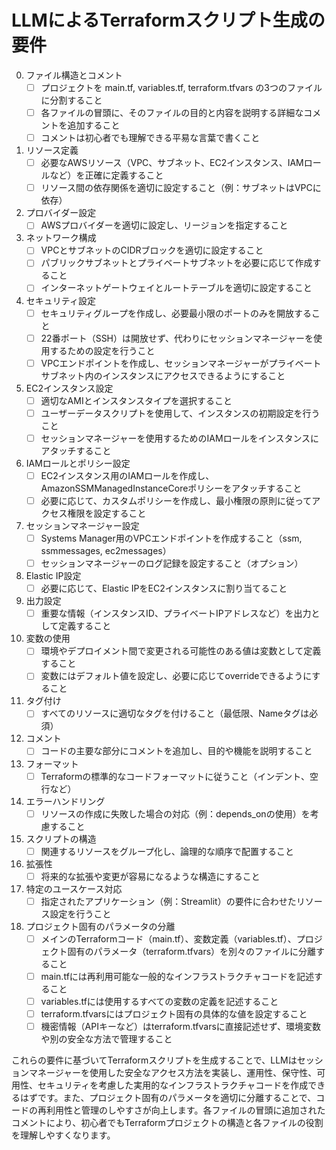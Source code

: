 # LLMによるTerraformスクリプト生成の要件

0. ファイル構造とコメント
   - [ ] プロジェクトを main.tf, variables.tf, terraform.tfvars の3つのファイルに分割すること
   - [ ] 各ファイルの冒頭に、そのファイルの目的と内容を説明する詳細なコメントを追加すること
   - [ ] コメントは初心者でも理解できる平易な言葉で書くこと

1. リソース定義
   - [ ] 必要なAWSリソース（VPC、サブネット、EC2インスタンス、IAMロールなど）を正確に定義すること
   - [ ] リソース間の依存関係を適切に設定すること（例：サブネットはVPCに依存）

2. プロバイダー設定
   - [ ] AWSプロバイダーを適切に設定し、リージョンを指定すること

3. ネットワーク構成
   - [ ] VPCとサブネットのCIDRブロックを適切に設定すること
   - [ ] パブリックサブネットとプライベートサブネットを必要に応じて作成すること
   - [ ] インターネットゲートウェイとルートテーブルを適切に設定すること

4. セキュリティ設定
   - [ ] セキュリティグループを作成し、必要最小限のポートのみを開放すること
   - [ ] 22番ポート（SSH）は開放せず、代わりにセッションマネージャーを使用するための設定を行うこと
   - [ ] VPCエンドポイントを作成し、セッションマネージャーがプライベートサブネット内のインスタンスにアクセスできるようにすること

5. EC2インスタンス設定
   - [ ] 適切なAMIとインスタンスタイプを選択すること
   - [ ] ユーザーデータスクリプトを使用して、インスタンスの初期設定を行うこと
   - [ ] セッションマネージャーを使用するためのIAMロールをインスタンスにアタッチすること

6. IAMロールとポリシー設定
   - [ ] EC2インスタンス用のIAMロールを作成し、AmazonSSMManagedInstanceCoreポリシーをアタッチすること
   - [ ] 必要に応じて、カスタムポリシーを作成し、最小権限の原則に従ってアクセス権限を設定すること

7. セッションマネージャー設定
   - [ ] Systems Manager用のVPCエンドポイントを作成すること（ssm, ssmmessages, ec2messages）
   - [ ] セッションマネージャーのログ記録を設定すること（オプション）

8. Elastic IP設定
   - [ ] 必要に応じて、Elastic IPをEC2インスタンスに割り当てること

9. 出力設定
   - [ ] 重要な情報（インスタンスID、プライベートIPアドレスなど）を出力として定義すること

10. 変数の使用
    - [ ] 環境やデプロイメント間で変更される可能性のある値は変数として定義すること
    - [ ] 変数にはデフォルト値を設定し、必要に応じてoverrideできるようにすること

11. タグ付け
    - [ ] すべてのリソースに適切なタグを付けること（最低限、Nameタグは必須）

12. コメント
    - [ ] コードの主要な部分にコメントを追加し、目的や機能を説明すること

13. フォーマット
    - [ ] Terraformの標準的なコードフォーマットに従うこと（インデント、空行など）

14. エラーハンドリング
    - [ ] リソースの作成に失敗した場合の対応（例：depends_onの使用）を考慮すること

15. スクリプトの構造
    - [ ] 関連するリソースをグループ化し、論理的な順序で配置すること

16. 拡張性
    - [ ] 将来的な拡張や変更が容易になるような構造にすること

17. 特定のユースケース対応
    - [ ] 指定されたアプリケーション（例：Streamlit）の要件に合わせたリソース設定を行うこと

18. プロジェクト固有のパラメータの分離
    - [ ] メインのTerraformコード（main.tf）、変数定義（variables.tf）、プロジェクト固有のパラメータ（terraform.tfvars）を別々のファイルに分離すること
    - [ ] main.tfには再利用可能な一般的なインフラストラクチャコードを記述すること
    - [ ] variables.tfには使用するすべての変数の定義を記述すること
    - [ ] terraform.tfvarsにはプロジェクト固有の具体的な値を設定すること
    - [ ] 機密情報（APIキーなど）はterraform.tfvarsに直接記述せず、環境変数や別の安全な方法で管理すること

これらの要件に基づいてTerraformスクリプトを生成することで、LLMはセッションマネージャーを使用した安全なアクセス方法を実装し、運用性、保守性、可用性、セキュリティを考慮した実用的なインフラストラクチャコードを作成できるはずです。また、プロジェクト固有のパラメータを適切に分離することで、コードの再利用性と管理のしやすさが向上します。各ファイルの冒頭に追加されたコメントにより、初心者でもTerraformプロジェクトの構造と各ファイルの役割を理解しやすくなります。

